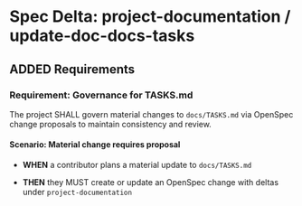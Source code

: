 # Spec Delta: project-documentation / update-doc-docs-tasks

## ADDED Requirements

### Requirement: Governance for TASKS.md

The project SHALL govern material changes to `docs/TASKS.md` via OpenSpec change proposals to maintain consistency and review.

#### Scenario: Material change requires proposal

- **WHEN** a contributor plans a material update to `docs/TASKS.md`

- **THEN** they MUST create or update an OpenSpec change with deltas under `project-documentation`
